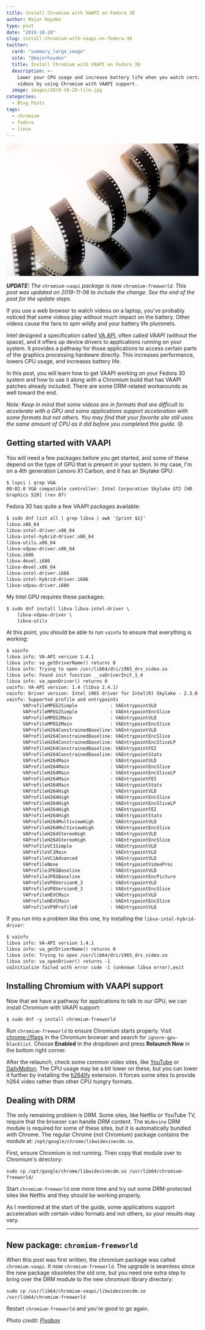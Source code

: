 ```yaml
---
title: Install Chromium with VAAPI on Fedora 30
author: Major Hayden
type: post
date: "2019-10-20"
slug: install-chromium-with-vaapi-on-fedora-30
twitter:
  card: "summary_large_image"
  site: "@majorhayden"
  title: Install Chromium with VAAPI on Fedora 30
  description: >-
    Lower your CPU usage and increase battery life when you watch certain
    videos by using Chromium with VAAPI support.
  image: images/2019-10-20-film.jpg
categories:
  - Blog Posts
tags:
  - chromium
  - fedora
  - linux
---
```


![film]

***UPDATE:*** *The `chromium-vaapi` package is now `chromium-freeworld`.
This post was updated on 2019-11-06 to include the change. See the end of the
post for the update steps.*

If you use a web browser to watch videos on a laptop, you've probably noticed
that some videos play without much impact on the battery. Other videos cause
the fans to spin wildly and your battery life plummets.

Intel designed a specification called [VA API], often called *VAAPI* (without
the space), and it offers up device drivers to applications running on your
system. It provides a pathway for those applications to access certain parts of
the graphics processing hardware directly. This increases performance, lowers
CPU usage, and increases battery life.

In this post, you will learn how to get VAAPI working on your Fedora 30 system
and how to use it along with a Chromium build that has VAAPI patches already
included. There are some DRM-related workarounds as well toward the end.

*Note: Keep in mind that some videos are in formats that are difficult to
accelerate with a GPU and some applications support acceleration with some
formats but not others. You may find that your favorite site still uses the
same amount of CPU as it did before you completed this guide.* 😢

## Getting started with VAAPI

You will need a few packages before you get started, and some of these depend
on the type of GPU that is present in your system. In my case, I'm on a 4th
generation Lenovo X1 Carbon, and it has an Skylake GPU:

```text
$ lspci | grep VGA
00:02.0 VGA compatible controller: Intel Corporation Skylake GT2 [HD Graphics 520] (rev 07)
```

Fedora 30 has quite a few VAAPI packages available:

```text
$ sudo dnf list all | grep libva | awk '{print $1}'
libva.x86_64
libva-intel-driver.x86_64
libva-intel-hybrid-driver.x86_64
libva-utils.x86_64
libva-vdpau-driver.x86_64
libva.i686
libva-devel.i686
libva-devel.x86_64
libva-intel-driver.i686
libva-intel-hybrid-driver.i686
libva-vdpau-driver.i686
```

My Intel GPU requires these packages:

```console
$ sudo dnf install libva libva-intel-driver \
    libva-vdpau-driver \
    libva-utils
```

At this point, you should be able to run `vainfo` to ensure that everything is
working:

```text
$ vainfo
libva info: VA-API version 1.4.1
libva info: va_getDriverName() returns 0
libva info: Trying to open /usr/lib64/dri/i965_drv_video.so
libva info: Found init function __vaDriverInit_1_4
libva info: va_openDriver() returns 0
vainfo: VA-API version: 1.4 (libva 2.4.1)
vainfo: Driver version: Intel i965 driver for Intel(R) Skylake - 2.3.0
vainfo: Supported profile and entrypoints
      VAProfileMPEG2Simple            :	VAEntrypointVLD
      VAProfileMPEG2Simple            :	VAEntrypointEncSlice
      VAProfileMPEG2Main              :	VAEntrypointVLD
      VAProfileMPEG2Main              :	VAEntrypointEncSlice
      VAProfileH264ConstrainedBaseline:	VAEntrypointVLD
      VAProfileH264ConstrainedBaseline:	VAEntrypointEncSlice
      VAProfileH264ConstrainedBaseline:	VAEntrypointEncSliceLP
      VAProfileH264ConstrainedBaseline:	VAEntrypointFEI
      VAProfileH264ConstrainedBaseline:	VAEntrypointStats
      VAProfileH264Main               :	VAEntrypointVLD
      VAProfileH264Main               :	VAEntrypointEncSlice
      VAProfileH264Main               :	VAEntrypointEncSliceLP
      VAProfileH264Main               :	VAEntrypointFEI
      VAProfileH264Main               :	VAEntrypointStats
      VAProfileH264High               :	VAEntrypointVLD
      VAProfileH264High               :	VAEntrypointEncSlice
      VAProfileH264High               :	VAEntrypointEncSliceLP
      VAProfileH264High               :	VAEntrypointFEI
      VAProfileH264High               :	VAEntrypointStats
      VAProfileH264MultiviewHigh      :	VAEntrypointVLD
      VAProfileH264MultiviewHigh      :	VAEntrypointEncSlice
      VAProfileH264StereoHigh         :	VAEntrypointVLD
      VAProfileH264StereoHigh         :	VAEntrypointEncSlice
      VAProfileVC1Simple              :	VAEntrypointVLD
      VAProfileVC1Main                :	VAEntrypointVLD
      VAProfileVC1Advanced            :	VAEntrypointVLD
      VAProfileNone                   :	VAEntrypointVideoProc
      VAProfileJPEGBaseline           :	VAEntrypointVLD
      VAProfileJPEGBaseline           :	VAEntrypointEncPicture
      VAProfileVP8Version0_3          :	VAEntrypointVLD
      VAProfileVP8Version0_3          :	VAEntrypointEncSlice
      VAProfileHEVCMain               :	VAEntrypointVLD
      VAProfileHEVCMain               :	VAEntrypointEncSlice
      VAProfileVP9Profile0            :	VAEntrypointVLD

```

If you run into a problem like this one, try installing the
`libva-intel-hybrid-driver`:

```text
$ vainfo
libva info: VA-API version 1.4.1
libva info: va_getDriverName() returns 0
libva info: Trying to open /usr/lib64/dri/i965_drv_video.so
libva info: va_openDriver() returns -1
vaInitialize failed with error code -1 (unknown libva error),exit
```

## Installing Chromium with VAAPI support

Now that we have a pathway for applications to talk to our GPU, we can install
Chromium with VAAPI support:

```console
$ sudo dnf -y install chromium-freeworld
```

Run `chromium-freeworld` to ensure Chromium starts properly. Visit
[chrome://flags] in the Chromium browser and search for
`ignore-gpu-blacklist`. Choose **Enabled** in the dropdown and press **Relaunch
Now** in the bottom right corner.

After the relaunch, check some common video sites, like [YouTube] or
[DailyMotion]. The CPU usage may be a bit lower on these, but you can lower it
further by installing the [h264ify] extension. It forces some sites to provide
h264 video rather than other CPU hungry formats.

## Dealing with DRM

The only remaining problem is DRM. Some sites, like Netflix or YouTube TV,
require that the browser can handle DRM content. The `Widevine` DRM module is
required for some of these sites, but it is automatically bundled with Chrome.
The regular Chrome (not Chromium) package contains the module at:
`/opt/google/chrome/libwidevinecdm.so`.

First, ensure Chromium is not running. Then copy that module over to Chromium's
directory:

```console
sudo cp /opt/google/chrome/libwidevinecdm.so /usr/lib64/chromium-freeworld/
```

Start `chromium-freeworld` one more time and try out some DRM-protected sites like
Netflix and they should be working properly.

As I mentioned at the start of the guide, some applications support
acceleration with certain video formats and not others, so your results may
vary.

----

## New package: `chromium-freeworld`

When this post was first written, the chromium package was called
`chromium-vaapi`. It now `chromium-freeworld`. The upgrade is seamless since
the new package obsoletes the old one, but you need one extra step to bring
over the DRM module to the new chromium library directory:

```console
sudo cp /usr/lib64/chromium-vaapi/libwidevinecdm.so /usr/lib64/chromium-freeworld
```

Restart `chromium-freeworld` and you're good to go again.

*Photo credit: [Pixabay]*

[film]: /images/2019-10-20-film.jpg
[VA API]: https://en.wikipedia.org/wiki/Video_Acceleration_API
[chrome://flags]: chrome://flags
[YouTube]: https://youtube.com/
[DailyMotion]: http://dailymotion.com
[h264ify]: https://github.com/erkserkserks/h264ify
[Widefine]: https://www.widevine.com/
[Pixabay]: https://pixabay.com/photos/film-movie-cinema-reel-retro-2233692/

